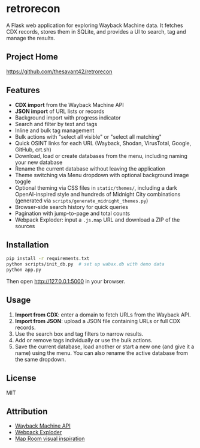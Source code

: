 # retrorecon

A Flask web application for exploring Wayback Machine data. It fetches CDX records, stores them in SQLite, and provides a UI to search, tag and manage the results.

## Project Home
<https://github.com/thesavant42/retrorecon>

## Features
- **CDX import** from the Wayback Machine API
- **JSON import** of URL lists or records
- Background import with progress indicator
- Search and filter by text and tags
- Inline and bulk tag management
- Bulk actions with "select all visible" or "select all matching"
- Quick OSINT links for each URL (Wayback, Shodan, VirusTotal, Google, GitHub, crt.sh)
- Download, load or create databases from the menu, including naming your new
  database
- Rename the current database without leaving the application
- Theme switching via Menu dropdown with optional background image toggle
- Optional theming via CSS files in `static/themes/`, including a dark OpenAI-inspired style and hundreds of Midnight City combinations (generated via `scripts/generate_midnight_themes.py`)
- Browser-side search history for quick queries
- Pagination with jump-to-page and total counts
- Webpack Exploder: input a `.js.map` URL and download a ZIP of the sources

## Installation
```bash
pip install -r requirements.txt
python scripts/init_db.py  # set up wabax.db with demo data
python app.py
```
Then open <http://127.0.0.1:5000> in your browser.

## Usage
1. **Import from CDX**: enter a domain to fetch URLs from the Wayback API.
2. **Import from JSON**: upload a JSON file containing URLs or full CDX records.
3. Use the search box and tag filters to narrow results.
4. Add or remove tags individually or use the bulk actions.
5. Save the current database, load another or start a new one (and give it a
   name) using the menu. You can also rename the active database from the same
   dropdown.

## License
MIT

## Attribution
- [Wayback Machine API](https://archive.org/help/wayback_api.php)
- [Webpack Exploder](https://spaceraccoon.github.io/webpack-exploder/)
- [Map Room visual inspiration](https://indianajones.fandom.com/wiki/Map_Room)
